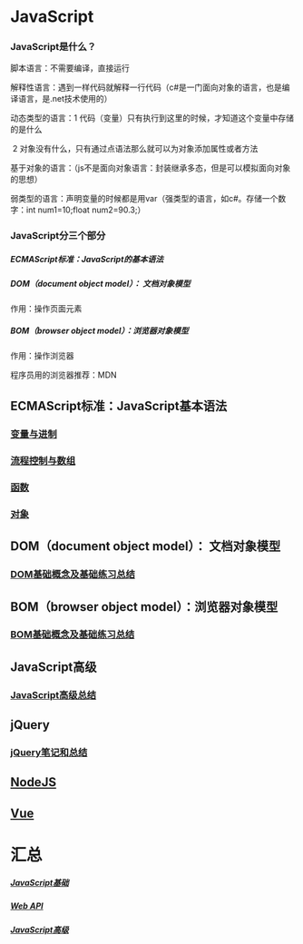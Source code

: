 # JavaScript
### JavaScript是什么？

脚本语言：不需要编译，直接运行

解释性语言：遇到一样代码就解释一行代码（c#是一门面向对象的语言，也是编译语言，是.net技术使用的）

动态类型的语言：1 代码（变量）只有执行到这里的时候，才知道这个变量中存储的是什么

​			       2 对象没有什么，只有通过点语法那么就可以为对象添加属性或者方法

基于对象的语言：（js不是面向对象语言：封装继承多态，但是可以模拟面向对象的思想）

弱类型的语言：声明变量的时候都是用var（强类型的语言，如c#。存储一个数字：int num1=10;float num2=90.3;）



### JavaScript分三个部分

##### ECMAScript标准：JavaScript的基本语法

##### DOM（document object model）： 文档对象模型

作用：操作页面元素

##### BOM（browser object model）：浏览器对象模型 

作用：操作浏览器


程序员用的浏览器推荐：MDN


## ECMAScript标准：JavaScript基本语法
### [变量与进制](https://github.com/SallyXu2018/webNote/blob/master/Js/blandjzandlx.md)
### [流程控制与数组](https://github.com/SallyXu2018/webNote/blob/master/Js/lcandsz.md)
### [函数](https://github.com/SallyXu2018/webNote/blob/master/Js/function.md)
### [对象](https://github.com/SallyXu2018/webNote/blob/master/Js/object.md)


## DOM（document object model）： 文档对象模型

### [DOM基础概念及基础练习总结](https://github.com/SallyXu2018/webNote/blob/master/Js/DOM.md)

## BOM（browser object model）：浏览器对象模型 

### [BOM基础概念及基础练习总结](https://github.com/SallyXu2018/webNote/blob/master/Js/BOM.md)


## JavaScript高级
### [JavaScript高级总结](https://github.com/SallyXu2018/webNote/blob/master/Js/JavaScript%E9%AB%98%E7%BA%A7.md)

## jQuery
### [jQuery笔记和总结](https://github.com/SallyXu2018/webNote/blob/master/Js/jQuery.md)


## [NodeJS](https://github.com/SallyXu2018/webNote/blob/master/NodeJsDay01.md)

## [Vue](https://github.com/SallyXu2018/webNote/blob/master/vue.md)

# 汇总
##### [JavaScript基础](https://github.com/SallyXu2018/webNote/blob/master/Js/01JavaScript%E5%9F%BA%E7%A1%80.md)
##### [Web API](https://github.com/SallyXu2018/webNote/blob/master/Js/02-Web%20API.md)
##### [JavaScript高级](https://github.com/SallyXu2018/webNote/blob/master/Js/03-javaScript.md)
